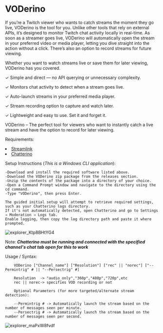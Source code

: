 # VODerino
If you’re a Twitch viewer who wants to catch streams the moment they go live, VODerino is the tool for you. Unlike other tools that rely on external APIs, it’s designed to monitor Twitch chat activity locally in real-time. As soon as a streamer goes live, VODerino will automatically open the stream in your preferred video or media player, letting you dive straight into the action without a click. There’s also an option to record streams for future viewing.

Whether you want to watch streams live or save them for later viewing, VODerino has you covered.

   ✓ Simple and direct — no API querying or unnecessary complexity.
   
   ✓ Monitors chat activity to detect when a stream goes live.
   
   ✓ Auto-launch streams in your preferred media player.
   
   ✓ Stream recording option to capture and watch later.
   
   ✓ Lightweight and easy to use. Set it and forget it.
    
VODerino – The perfect tool for viewers who want to instantly catch a live stream and have the option to record for later viewing.

Requirements:<li class="masthead__menu-item"><a href="https://github.com/streamlink/streamlink">Streamlink</a></li><li class="masthead__menu-item"><a href="https://github.com/Chatterino/chatterino2">Chatterino</a></li>


Setup Instructions (*This is a Windows CLI application*):

    -Download and install the required software listed above.
    -Download the VODerino zip package from the releases section.
    -Unzip the contents of the package into a directory of your choice.
    -Open a Command Prompt window and navigate to the directory using the cd command.
    -Type "VODerino", then press Enter.
    
    The guided initial setup will attempt to retrieve required settings, such as your Chatterino logs directory.
    If it's not automatically detected, open Chatterino and go to Settings → Moderation → Logs tab.
    Enable logging, then copy the log directory path and paste it where prompted.
    
   ![explorer_Ktp8BHtYG4](https://github.com/user-attachments/assets/002375f8-e8dd-4d6e-ac66-e97114c2ddce)

Note: **_Chatterino must be running and connected with the specified channel's chat tab open for this to work_**

Usage / Syntax:

        VODerino ["Channel_name"] ["Resolution"] ["rec" || "norec"] ["--Permintrig" # || "--Persectrig" #]

        Resolution  -> "audio_only","360p","480p","720p",etc
        rec || norec-> specifies VOD recording or not

        Optional Parameters (for more targeted/alternate stream detection):

        --Permintrig # -> Automatically launch the stream based on the number of messages seen per minute.
        --Persectrig # -> Automatically launch the stream based on the number of messages seen per second.

   ![explorer_maPxW8fvdf](https://github.com/user-attachments/assets/6d173f4b-950d-4a7e-ac99-8ef725151887)

